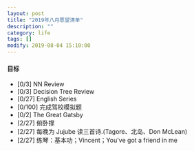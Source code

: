 ```yaml
---
layout: post
title: "2019年八月愿望清单"
description: ""
category: life
tags: []
modify: 2019-08-04 15:10:00
---
```



#### 目标

+ [0/3] NN Review
+ [0/3] Decision Tree Review
+ [0/27] English Series
+ [0/100] 完成驾校模拟题
+ [0/2] The Great Gatsby
+ [2/27] 俯卧撑
+ [2/27] 每晚为 Jujube 读三首诗.(Tagore、北岛、Don McLean)
+ [2/27] 练琴：基本功；Vincent；You've got a friend in me
